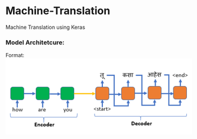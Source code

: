# Machine-Translation
Machine Translation using Keras

### Model Architetcure:

Format: ![Alt Text](https://github.com/Imkaran/Machine-Translation/blob/master/Images/encoder_decoder_model.PNG)
